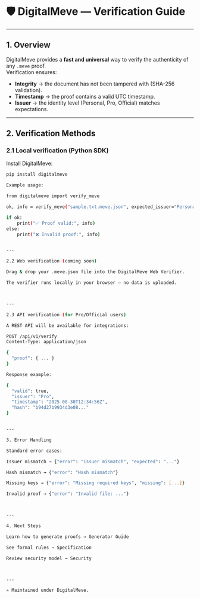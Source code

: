 # 🛡 DigitalMeve — Verification Guide

---

## 1. Overview

DigitalMeve provides a **fast and universal** way to verify the authenticity of any `.meve` proof.  
Verification ensures:

- **Integrity** → the document has not been tampered with (SHA-256 validation).  
- **Timestamp** → the proof contains a valid UTC timestamp.  
- **Issuer** → the identity level (Personal, Pro, Official) matches expectations.  

---

## 2. Verification Methods

### 2.1 Local verification (Python SDK)

Install DigitalMeve:

```bash
pip install digitalmeve

Example usage:

from digitalmeve import verify_meve

ok, info = verify_meve("sample.txt.meve.json", expected_issuer="Personal")

if ok:
    print("✅ Proof valid:", info)
else:
    print("❌ Invalid proof:", info)


---

2.2 Web verification (coming soon)

Drag & drop your .meve.json file into the DigitalMeve Web Verifier.

The verifier runs locally in your browser — no data is uploaded.



---

2.3 API verification (for Pro/Official users)

A REST API will be available for integrations:

POST /api/v1/verify
Content-Type: application/json

{
  "proof": { ... }
}

Response example:

{
  "valid": true,
  "issuer": "Pro",
  "timestamp": "2025-08-30T12:34:56Z",
  "hash": "b94d27b9934d3e08..."
}


---

3. Error Handling

Standard error cases:

Issuer mismatch → {"error": "Issuer mismatch", "expected": "..."}

Hash mismatch → {"error": "Hash mismatch"}

Missing keys → {"error": "Missing required keys", "missing": [...]}

Invalid proof → {"error": "Invalid file: ..."}



---

4. Next Steps

Learn how to generate proofs → Generator Guide

See formal rules → Specification

Review security model → Security



---

✍️ Maintained under DigitalMeve.
